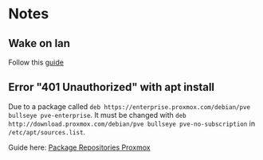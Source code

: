 # Notes

## Wake on lan 

Follow this [guide](https://necromuralist.github.io/posts/enabling-wake-on-lan/)

## Error "401 Unauthorized" with apt install

Due to a package called ```deb https://enterprise.proxmox.com/debian/pve bullseye pve-enterprise```. It must be changed with ```deb http://download.proxmox.com/debian/pve bullseye pve-no-subscription``` in ```/etc/apt/sources.list```.

Guide here: [Package Repositories Proxmox](https://pve.proxmox.com/wiki/Package_Repositories)